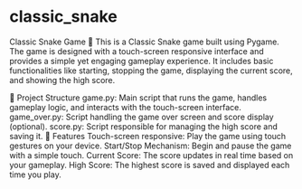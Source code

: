 # classic_snake
Classic Snake Game 🐍
This is a Classic Snake game built using Pygame. The game is designed with a touch-screen responsive interface and provides a simple yet engaging gameplay experience. It includes basic functionalities like starting, stopping the game, displaying the current score, and showing the high score.

📁 Project Structure
game.py: Main script that runs the game, handles gameplay logic, and interacts with the touch-screen interface.
game_over.py: Script handling the game over screen and score display (optional).
score.py: Script responsible for managing the high score and saving it.
🚀 Features
Touch-screen responsive: Play the game using touch gestures on your device.
Start/Stop Mechanism: Begin and pause the game with a simple touch.
Current Score: The score updates in real time based on your gameplay.
High Score: The highest score is saved and displayed each time you play.

